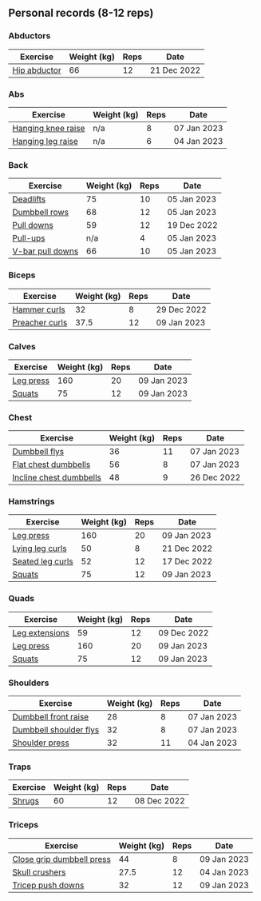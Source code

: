 ## Personal records (8-12 reps)

### Abductors

| Exercise | Weight (kg) | Reps | Date |
| -------- | ----------- | ---- | ---- |
| [Hip abductor](reports/exercises/hip-abductor.md) | 66 | 12 | 21 Dec 2022 |

### Abs

| Exercise | Weight (kg) | Reps | Date |
| -------- | ----------- | ---- | ---- |
| [Hanging knee raise](reports/exercises/hanging-knee-raise.md) | n/a | 8 | 07 Jan 2023 |
| [Hanging leg raise](reports/exercises/hanging-leg-raise.md) | n/a | 6 | 04 Jan 2023 |

### Back

| Exercise | Weight (kg) | Reps | Date |
| -------- | ----------- | ---- | ---- |
| [Deadlifts](reports/exercises/deadlifts.md) | 75 | 10 | 05 Jan 2023 |
| [Dumbbell rows](reports/exercises/dumbbell-rows.md) | 68 | 12 | 05 Jan 2023 |
| [Pull downs](reports/exercises/pull-downs.md) | 59 | 12 | 19 Dec 2022 |
| [Pull-ups](reports/exercises/pull-ups.md) | n/a | 4 | 05 Jan 2023 |
| [V-bar pull downs](reports/exercises/v-bar-pull-downs.md) | 66 | 10 | 05 Jan 2023 |

### Biceps

| Exercise | Weight (kg) | Reps | Date |
| -------- | ----------- | ---- | ---- |
| [Hammer curls](reports/exercises/hammer-curls.md) | 32 | 8 | 29 Dec 2022 |
| [Preacher curls](reports/exercises/preacher-curls.md) | 37.5 | 12 | 09 Jan 2023 |

### Calves

| Exercise | Weight (kg) | Reps | Date |
| -------- | ----------- | ---- | ---- |
| [Leg press](reports/exercises/leg-press.md) | 160 | 20 | 09 Jan 2023 |
| [Squats](reports/exercises/squats.md) | 75 | 12 | 09 Jan 2023 |

### Chest

| Exercise | Weight (kg) | Reps | Date |
| -------- | ----------- | ---- | ---- |
| [Dumbbell flys](reports/exercises/dumbbell-flys.md) | 36 | 11 | 07 Jan 2023 |
| [Flat chest dumbbells](reports/exercises/flat-chest-dumbbells.md) | 56 | 8 | 07 Jan 2023 |
| [Incline chest dumbbells](reports/exercises/incline-chest-dumbbells.md) | 48 | 9 | 26 Dec 2022 |

### Hamstrings

| Exercise | Weight (kg) | Reps | Date |
| -------- | ----------- | ---- | ---- |
| [Leg press](reports/exercises/leg-press.md) | 160 | 20 | 09 Jan 2023 |
| [Lying leg curls](reports/exercises/lying-leg-curls.md) | 50 | 8 | 21 Dec 2022 |
| [Seated leg curls](reports/exercises/seated-leg-curls.md) | 52 | 12 | 17 Dec 2022 |
| [Squats](reports/exercises/squats.md) | 75 | 12 | 09 Jan 2023 |

### Quads

| Exercise | Weight (kg) | Reps | Date |
| -------- | ----------- | ---- | ---- |
| [Leg extensions](reports/exercises/leg-extensions.md) | 59 | 12 | 09 Dec 2022 |
| [Leg press](reports/exercises/leg-press.md) | 160 | 20 | 09 Jan 2023 |
| [Squats](reports/exercises/squats.md) | 75 | 12 | 09 Jan 2023 |

### Shoulders

| Exercise | Weight (kg) | Reps | Date |
| -------- | ----------- | ---- | ---- |
| [Dumbbell front raise](reports/exercises/dumbbell-front-raise.md) | 28 | 8 | 07 Jan 2023 |
| [Dumbbell shoulder flys](reports/exercises/dumbbell-shoulder-flys.md) | 32 | 8 | 07 Jan 2023 |
| [Shoulder press](reports/exercises/shoulder-press.md) | 32 | 11 | 04 Jan 2023 |

### Traps

| Exercise | Weight (kg) | Reps | Date |
| -------- | ----------- | ---- | ---- |
| [Shrugs](reports/exercises/shrugs.md) | 60 | 12 | 08 Dec 2022 |

### Triceps

| Exercise | Weight (kg) | Reps | Date |
| -------- | ----------- | ---- | ---- |
| [Close grip dumbbell press](reports/exercises/close-grip-dumbbell-press.md) | 44 | 8 | 09 Jan 2023 |
| [Skull crushers](reports/exercises/skull-crushers.md) | 27.5 | 12 | 04 Jan 2023 |
| [Tricep push downs](reports/exercises/tricep-push-downs.md) | 32 | 12 | 09 Jan 2023 |